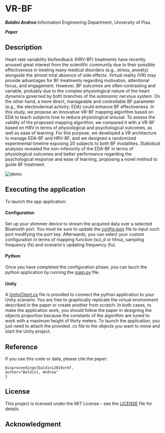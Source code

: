 # VR-BF

***Baldini Andrea***
Information Engineering Department, University of Pisa.

***Paper*** 

## Description
Heart rate variability biofeedback (HRV-BF) treatments have recently aroused great interest from the scientific community due to their possible effectiveness in treating many medical disorders (e.g., stress, anxiety) alongside the almost total absence of side effects. Virtual reality (VR) may provide advantages for BF treatments regarding motivation, attentional focus, and engagement. However, BF outcomes are often contrasting and variable, probably due to the complex physiological nature of the heart dynamics governed by both branches of the autonomic nervous system. On the other hand, a more direct, manageable and controllable BF parameter (e.g., the electrodermal activity; EDA) could enhance BF effectiveness.
In this study, we propose an innovative VR-BF mapping algorithm based on EDA to teach subjects how to reduce physiological arousal. To assess the validity of the proposed mapping algorithm, we compared it with a VR-BF based on HRV in terms of physiological and psychological outcomes, as well as ease of learning. For this purpose, we developed a VR architecture to manage EDA-BF and HRV-BF, and we designed a randomized experimental timeline exposing 20 subjects to both BF modalities. Statistical analyses revealed the non-inferiority of the EDA-BF in terms of physiological outcomes and better performance regarding the psychological response and ease of learning, proposing a novel method to guide BF treatment.

![demo](img/vr_bf_demo.png)


## Executing the application
To launch the app application:

#### Configuration
Set up your shimmer device to stream the acquired data over a selected Bluetooth port. You must be sure to update the [config.json](./python/config.json) file to input such port modifying the *port* key. Afterwards, you can select your custom configuration in terms of mapping function (scl_d or hfnu), sampling frequency (fs) and scenario's updating frequency (fu).

#### Python
Once you have completed the configuration phase, you can lauch the python application by running the [main.py](./python/main.py) file.

#### Unity
A [UnityClient.cs](./unity/UnityClient.cs) file is provided to connect the python application to your Unity scenario. You are free to graphically replicate the virtual environment described in the paper or create another from scratch. In both cases, to make the application work, you should follow the paper in designing the objects proportion because the constants of the algorithm are tuned to work with a maximum height of thirty meters. 
To launch the application, you just need to attach the provided .cs file to the objects you want to move and start the Unity project.

## Reference
If you use this code or data, please cite the paper:
```
@inproceedings{baldini2019vrbf,
author="Baldini, Andrea"
}
```

## License
This project is licensed under the MIT License - see the [LICENSE](./LICENSE) file for details.

## Acknowledgment


